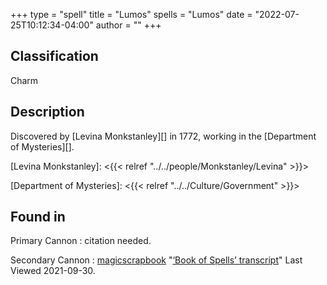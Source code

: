 +++
type = "spell"
title = "Lumos"
spells = "Lumos"
date = "2022-07-25T10:12:34-04:00"
author = ""
+++

## Classification

Charm

## Description

Discovered by [Levina Monkstanley][] in 1772, working in the [Department of Mysteries][].

[Levina Monkstanley]: <{{< relref "../../people/Monkstanley/Levina" >}}>

[Department of Mysteries]: <{{< relref "../../Culture/Government" >}}>

## Found in

Primary Cannon
:   citation needed.

Secondary Cannon
:   [magicscrapbook](https://magicscrapbook.tumblr.com/)
    "[‘Book of Spells’ transcript](https://magicscrapbook.tumblr.com/post/162085200042/book-of-spells-transcript)"
    Last Viewed 2021-09-30.
